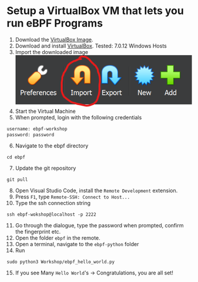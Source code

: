 # Setup a VirtualBox VM that lets you run eBPF Programs

1. Download the [VirtualBox Image](https://drive.google.com/drive/u/0/folders/1_KHrdGazWRv_d8kZ96XxH5Z_eG2xBToe).
2. Download and install [VirtualBox](https://www.virtualbox.org/wiki/Downloads). Tested: 7.0.12 Windows Hosts
3. Import the downloaded image
<br>![Alt text](image.png)</br>
4. Start the Virtual Machine
5. When prompted, login with the following credentials
```
username: ebpf-workshop
password: password
```
6. Navigate to the ebpf directory
```
cd ebpf
```
7. Update the git repository
```
git pull
```
8. Open Visual Studio Code, install the `Remote Development` extension.
9. Press `F1`, type `Remote-SSH: Connect to Host...`
10. Type the ssh connection string
```
ssh ebpf-wokshop@localhost -p 2222
```
11. Go through the dialogue, type the password when prompted, confirm the fingerprint etc.
12. Open the folder `ebpf` in the remote.
13. Open a terminal, navigate to the `ebpf-python` folder
14. Run
```
sudo python3 Workshop/ebpf_hello_world.py
```
15. If you see Many `Hello World`'s -> Congratulations, you are all set!